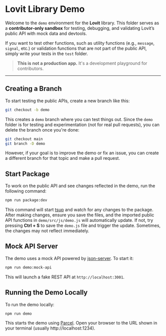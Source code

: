 # Lovit Library Demo

Welcome to the `demo` environment for the **Lovit** library. This folder serves as a **contributor-only sandbox** for testing, debugging, and validating Lovit’s public API with mock data and devtools.

If you want to test other functions, such as utility functions (e.g., `message`, `signal`, etc.) or validation functions that are not part of the public API, simply write your tests in the `test` folder.

> **This is not a production app.** It's a development playground for contributors.

---

## Creating a Branch

To start testing the public APIs, create a new branch like this:

```bash
git checkout -b demo
```

This creates a `demo` branch where you can test things out. Since the `demo` folder is for testing and experimentation (not for real pull requests), you can delete the branch once you're done:

```bash
git checkout main
git branch -D demo
```

However, if your goal is to improve the demo or fix an issue, you can create a different branch for that topic and make a pull request.

## Start Package

To work on the public API and see changes reflected in the demo, run the following command:

```bash
npm run package:dev
```

This command will start [tsup](https://tsup.egoist.dev) and watch for any changes to the package. After making changes, ensure you save the files, and the imported public API functions in `demo/src/js/demo.js` will automatically update. If not, try pressing **Ctrl + S** to save the `demo.js` file and trigger the update. Sometimes, the changes may not reflect immediately.

## Mock API Server

The demo uses a mock API powered by [json-server](https://www.npmjs.com/package/json-server). To start it:

```bash
npm run demo:mock-api
```

This will launch a fake REST API at `http://localhost:3001`.

## Running the Demo Locally

To run the demo locally:

```bash
npm run demo
```

This starts the demo using [Parcel](https://parceljs.org). Open your browser to the URL shown in your terminal (usually http://localhost:1234).
